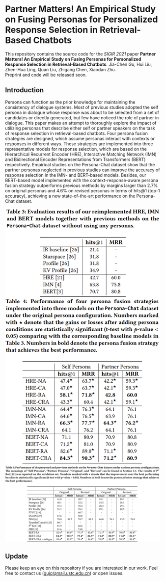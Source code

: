 # Partner Matters! An Empirical Study on Fusing Personas for Personalized Response Selection in Retrieval-Based Chatbots
This repository contains the source code for the _SIGIR 2021_ paper **Partner Matters! An Empirical Study on Fusing Personas for Personalized Response Selection in Retrieval-Based Chatbots**. Jia-Chen Gu, Hui Liu, Zhen-Hua Ling, Quan Liu, Zhigang Chen, Xiaodan Zhu. <br>
Preprint and code will be released soon. <br>

## Introduction
Persona can function as the prior knowledge for maintaining the consistency of dialogue systems.
Most of previous studies adopted the self persona in dialogue whose response was about to be selected from a set of candidates or directly generated, but few have noticed the role of partner in dialogue.
This paper makes an attempt to thoroughly explore the impact of utilizing personas that describe either self or partner speakers on the task of response selection in retrieval-based chatbots.
Four persona fusion strategies are designed, which assume personas interact with contexts or responses in different ways.
These strategies are implemented into three representative models for response selection, which are based on the Hierarchical Recurrent Encoder (HRE), Interactive Matching Network (IMN) and Bidirectional Encoder Representations from Transformers (BERT) respectively.
Empirical studies on the Persona-Chat dataset show that the partner personas neglected in previous studies can improve the accuracy of response selection in the IMN- and BERT-based models.
Besides, our BERT-based model implemented with the context-response-aware persona fusion strategy outperforms previous methods by margins larger than 2.7% on original personas and 4.6% on revised personas in terms of hits@1 (top-1 accuracy), achieving a new state-of-the-art performance on the Persona-Chat dataset.

<img src="image/table3.png">

<img src="image/table4.png">

<img src="image/table5.png">

## Update
Please keep an eye on this repository if you are interested in our work.
Feel free to contact us (gujc@mail.ustc.edu.cn) or open issues.
